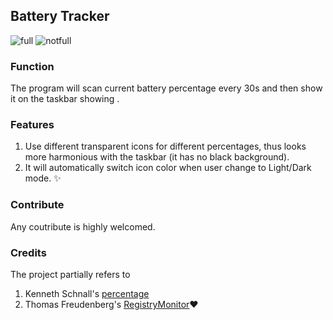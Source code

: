 ## Battery Tracker
![full](https://raw.githubusercontent.com/myfix16/BatteryTrackerWinform/master/showcase1.png) ![notfull](https://github.com/myfix16/BatteryTrackerWinform/raw/master/showcase2.png)
### Function
The program will scan current battery percentage every 30s and then show it on the taskbar showing .
### Features
1. Use different transparent icons for different percentages, thus looks more harmonious with the taskbar (it has no black background).
2. It will automatically switch icon color when user change to Light/Dark mode. ✨
### Contribute
Any coutribute is highly welcomed.
### Credits
The project partially refers to 
1. Kenneth Schnall's [percentage](https://github.com/kas/percentage)
2. Thomas Freudenberg's [RegistryMonitor](https://www.codeproject.com/Articles/4502/RegistryMonitor-a-NET-wrapper-class-for-RegNotifyC)❤

